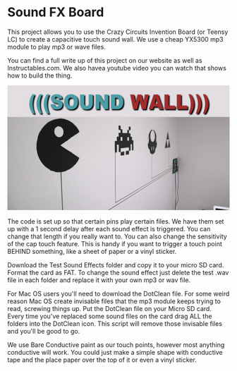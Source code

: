 # Sound FX Board

This project allows you to use the Crazy Circuits Invention Board (or Teensy LC) to create a capacitive touch sound wall. We use a cheap YX5300 mp3 module to play mp3 or wave files.

You can find a full write up of this project on our website as well as Instructables.com. We also havea youtube video you can watch that shows how to build the thing.

![diagram preview](https://github.com/BrownDogGadgets/CrazyCircuits/blob/master/Projects/Sound%20FX%20Board/Sound%20Wall.png)

The code is set up so that certain pins play certain files. We have them set up with a 1 second delay after each sound effect is triggered. You can change that length if you really want to. You can also change the sensitivity of the cap touch feature. This is handy if you want to trigger a touch point BEHIND something, like a sheet of paper or a vinyl sticker.

Download the Test Sound Effects folder and copy it to your micro SD card. Format the card as FAT. To change the sound effect just delete the test .wav file in each folder and replace it with your own mp3 or wav file.

For Mac OS users you'll need to download the DotClean file. For some weird reason Mac OS create invisable files that the mp3 module keeps trying to read, screwing things up. Put the DotClean file on your Micro SD card. Every time you've replaced some sound files on the card drag ALL the folders into the DotClean icon. This script will remove those invisable files and you'll be good to go.

We use Bare Conductive paint as our touch points, however most anything conductive will work. You could just make a simple shape with conductive tape and the place paper over the top of it or even a vinyl sticker.
